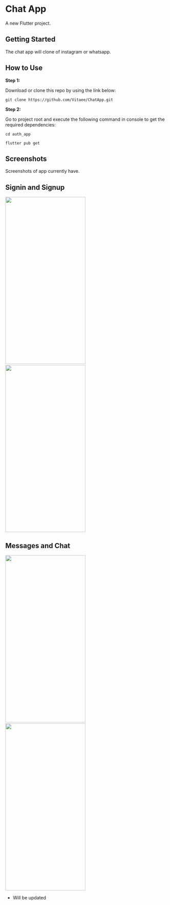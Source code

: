 # Chat App

A new Flutter project.

## Getting Started

The chat app will clone of instagram or whatsapp.

## How to Use 

**Step 1:**

Download or clone this repo by using the link below:

```
git clone https://github.com/Vitaee/ChatApp.git
```

**Step 2:**

Go to project root and execute the following command in console to get the required dependencies: 

```
cd auth_app

flutter pub get 
```

## Screenshots
Screenshots of app currently have.

## Signin and Signup

<div class="row">
    <img src="https://i.ibb.co/094TZ8y/registerpage.png" width="250" height="520"> &nbsp &nbsp
    <img src="https://i.ibb.co/D4W2KfF/loginpage.png" width="250" height="520">
</div>

## Messages and Chat 

<div class="row">
    <img src="https://i.ibb.co/KF8jNH5/homepage.png" width="250" height="520"> &nbsp &nbsp
    <img src="https://i.ibb.co/c1yG3VL/chatpage.png" width="250" height="520">
</div>

- Will be updated